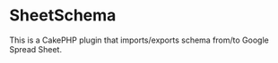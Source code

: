 SheetSchema
===========

This is a CakePHP plugin that imports/exports schema from/to Google Spread Sheet.